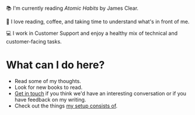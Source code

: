 📚 I'm currently reading _Atomic Habits_ by James Clear.

🙆 I love reading, coffee, and taking time to understand what's in front of me. 

💻 I work in Customer Support and enjoy a healthy mix of technical and customer-facing tasks.

#  What can I do here?
- Read some of my thoughts.
- Look for new books to read.
- [Get in touch](/contact) if you think we'd have an interesting conversation or if you have feedback on my writing.
- Check out the things [my setup consists of](/things). 
